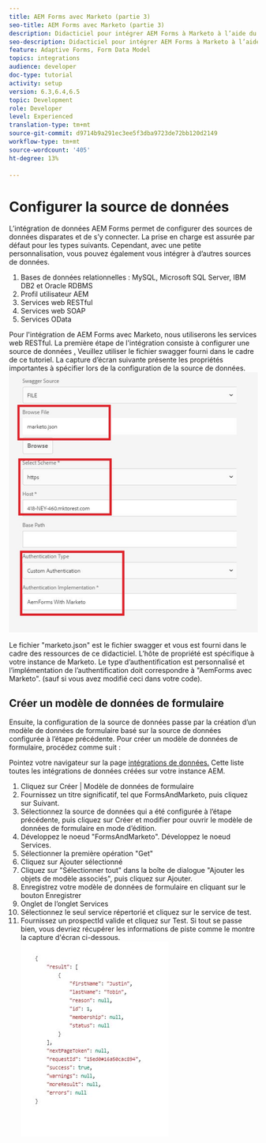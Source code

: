 ```yaml
---
title: AEM Forms avec Marketo (partie 3)
seo-title: AEM Forms avec Marketo (partie 3)
description: Didacticiel pour intégrer AEM Forms à Marketo à l’aide du modèle de données de formulaire AEM Forms.
seo-description: Didacticiel pour intégrer AEM Forms à Marketo à l’aide du modèle de données de formulaire AEM Forms.
feature: Adaptive Forms, Form Data Model
topics: integrations
audience: developer
doc-type: tutorial
activity: setup
version: 6.3,6.4,6.5
topic: Development
role: Developer
level: Experienced
translation-type: tm+mt
source-git-commit: d9714b9a291ec3ee5f3dba9723de72bb120d2149
workflow-type: tm+mt
source-wordcount: '405'
ht-degree: 13%

---
```



# Configurer la source de données

L’intégration de données AEM Forms permet de configurer des sources de données disparates et de s’y connecter. La prise en charge est assurée par défaut pour les types suivants. Cependant, avec une petite personnalisation, vous pouvez également vous intégrer à d’autres sources de données.

1. Bases de données relationnelles : MySQL, Microsoft SQL Server, IBM DB2 et Oracle RDBMS
1. Profil utilisateur AEM
1. Services web RESTful
1. Services web SOAP
1. Services OData

Pour l&#39;intégration de AEM Forms avec Marketo, nous utiliserons les services web RESTful. La première étape de l&#39;intégration consiste à configurer une source de données [.](https://helpx.adobe.com/experience-manager/6-4/forms/using/configure-data-sources.html#ConfigureRESTfulwebservices) Veuillez utiliser le fichier swagger fourni dans le cadre de ce tutoriel. La capture d’écran suivante présente les propriétés importantes à spécifier lors de la configuration de la source de données.
![datasource](assets/datasource.jfif)

Le fichier &quot;marketo.json&quot; est le fichier swagger et vous est fourni dans le cadre des ressources de ce didacticiel.
L’hôte de propriété est spécifique à votre instance de Marketo.
Le type d’authentification est personnalisé et l’implémentation de l’authentification doit correspondre à &quot;AemForms avec Marketo&quot;. (sauf si vous avez modifié ceci dans votre code).

## Créer un modèle de données de formulaire

Ensuite, la configuration de la source de données passe par la création d’un modèle de données de formulaire basé sur la source de données configurée à l’étape précédente. Pour créer un modèle de données de formulaire, procédez comme suit :

Pointez votre navigateur sur la page [intégrations de données.](http://localhost:4502/aem/forms.html/content/dam/formsanddocuments-fdm) Cette liste toutes les intégrations de données créées sur votre instance AEM.

1. Cliquez sur Créer | Modèle de données de formulaire
1. Fournissez un titre significatif, tel que FormsAndMarketo, puis cliquez sur Suivant.
1. Sélectionnez la source de données qui a été configurée à l’étape précédente, puis cliquez sur Créer et modifier pour ouvrir le modèle de données de formulaire en mode d’édition.
1. Développez le noeud &quot;FormsAndMarketo&quot;. Développez le noeud Services.
1. Sélectionner la première opération &quot;Get&quot;
1. Cliquez sur Ajouter sélectionné
1. Cliquez sur &quot;Sélectionner tout&quot; dans la boîte de dialogue &quot;Ajouter les objets de modèle associés&quot;, puis cliquez sur Ajouter.
1. Enregistrez votre modèle de données de formulaire en cliquant sur le bouton Enregistrer
1. Onglet de l’onglet Services
1. Sélectionnez le seul service répertorié et cliquez sur le service de test.
1. Fournissez un prospectId valide et cliquez sur Test. Si tout se passe bien, vous devriez récupérer les informations de piste comme le montre la capture d&#39;écran ci-dessous.
   ![testrésultats](assets/testresults.jfif)
